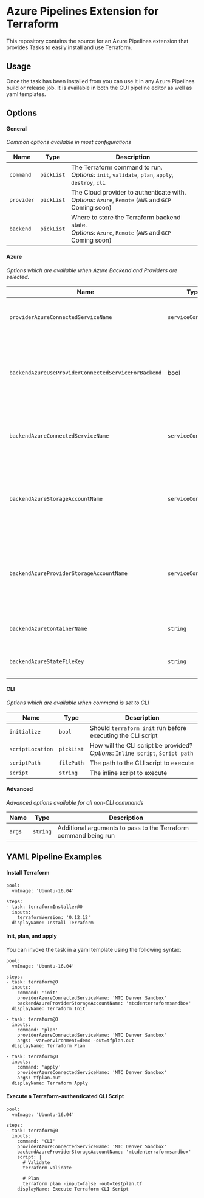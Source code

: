 # Azure Pipelines Extension for Terraform

This repository contains the source for an Azure Pipelines extension that provides Tasks to easily install and use Terraform.

## Usage

Once the task has been installed from you can use it in any Azure Pipelines build or release job.  It is available in both the GUI pipeline editor as well as yaml templates.

## Options


#### General
*Common options available in most configurations*

| Name | Type | Description |
|-|-|-|
| `command` | `pickList` | The Terraform command to run.   <br />*Options*: `init`, `validate`, `plan`, `apply`, `destroy`, `cli` |
| `provider` | `pickList` | The Cloud provider to authenticate with.  <br />*Options*: `Azure`, `Remote` (`AWS` and `GCP` Coming soon) |
| `backend` | `pickList` | Where to store the Terraform backend state. <br />*Options*: `Azure`, `Remote` (`AWS` and `GCP` Coming soon)


#### Azure
*Options which are available when Azure Backend and Providers are selected.*

| Name | Type | Description |
|-|-|-|
| `providerAzureConnectedServiceName` | `serviceConnection` | The Azure Subscription to execute Terraform against|
| `backendAzureUseProviderConnectedServiceForBackend` | bool | Should the specified provider connection be re-used to talk to the backend storage account? |
| `backendAzureConnectedServiceName` | `serviceConnection` | The Azure Subscription to be used to talk to the backend storage accoutn |
| `backendAzureStorageAccountName` | `serviceConnection` | If a separate backend connection is specified: the Storage Account to store the backend state in. |
| `backendAzureProviderStorageAccountName` | `serviceConnection` | If no separate backend connection is specified: the Storage Account to store the backend state in. |
| `backendAzureContainerName` | `string` | The Storage Account Container name |
| `backendAzureStateFileKey` | `string` | The name of the terraform state file |

#### CLI
*Options which are available when command is set to CLI*

| Name | Type | Description |
|-|-|-|
| `initialize` | `bool` | Should `terraform init` run before executing the CLI script |
| `scriptLocation` | `pickList` | How will the CLI script be provided? <br /> *Options*: `Inline script`, `Script path`|
| `scriptPath` | `filePath` | The path to the CLI script to execute |
| `script` | `string` | The inline script to execute |

#### Advanced
*Advanced options available for all non-CLI commands*

| Name | Type | Description |
|-|-|-|
| `args` | `string` | Additional arguments to pass to the Terraform command being run |


## YAML Pipeline Examples

#### Install Terraform

```
pool:
  vmImage: 'Ubuntu-16.04'

steps:
- task: terraformInstaller@0
  inputs:
    terraformVersion: '0.12.12'
  displayName: Install Terraform
```

#### Init, plan, and apply
You can invoke the task in a yaml template using the following syntax:

```
pool:
  vmImage: 'Ubuntu-16.04'

steps:
- task: terraform@0
  inputs:
    command: 'init'
    providerAzureConnectedServiceName: 'MTC Denver Sandbox'
    backendAzureProviderStorageAccountName: 'mtcdenterraformsandbox'
  displayName: Terraform Init
    
- task: terraform@0
  inputs:
    command: 'plan'
    providerAzureConnectedServiceName: 'MTC Denver Sandbox'
    args: -var=environment=demo -out=tfplan.out
  displayName: Terraform Plan

- task: terraform@0
  inputs:
    command: 'apply'
    providerAzureConnectedServiceName: 'MTC Denver Sandbox'
    args: tfplan.out
  displayName: Terraform Apply
```

#### Execute a Terraform-authenticated CLI Script


```
pool:
  vmImage: 'Ubuntu-16.04'

steps:
- task: terraform@0
  inputs:
    command: 'CLI'
    providerAzureConnectedServiceName: 'MTC Denver Sandbox'
    backendAzureProviderStorageAccountName: 'mtcdenterraformsandbox'
    script: |
      # Validate
      terraform validate

      # Plan
      terraform plan -input=false -out=testplan.tf
    displayName: Execute Terraform CLI Script
```
